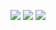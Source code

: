 ![](https://upload.wikimedia.org/wikipedia/commons/9/9c/Insertion-sort-example.gif)
![](https://www.doabledanny.com/static/92b034385c440e08bc8551c97df0a2e3/2.gif)
![](https://miro.medium.com/max/3480/1*yDFbup1kr9sB0OGOxhfEaQ.gif)
